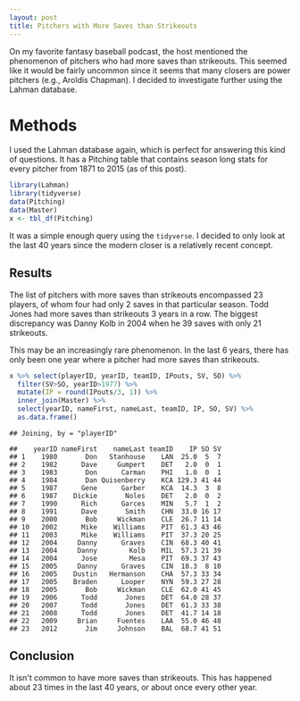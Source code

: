 ```yaml
---
layout: post
title: Pitchers with More Saves than Strikeouts
---
```


On my favorite fantasy baseball podcast, the host mentioned the phenomenon of pitchers who had more saves than strikeouts. This seemed like it would be fairly uncommon since it seems that many closers are power pitchers (e.g., Aroldis Chapman). I decided to investigate further using the Lahman database.

# Methods
I used the Lahman database again, which is perfect for answering this kind of questions. It has a Pitching table that contains season long stats for every pitcher from 1871 to 2015 (as of this post).

```r
library(Lahman)
library(tidyverse)
data(Pitching)
data(Master)
x <- tbl_df(Pitching)
```

It was a simple enough query using the `tidyverse`. I decided to only look at the last 40 years since the modern closer is a relatively recent concept. 

## Results
The list of pitchers with more saves than strikeouts encompassed 23 players, of whom four had only 2 saves in that particular season. Todd Jones had more saves than strikeouts 3 years in a row. The biggest discrepancy was Danny Kolb in 2004 when he 39 saves with only 21 strikeouts. 

This may be an increasingly rare phenomenon. In the last 6 years, there has only been one year where a pitcher had more saves than strikeouts. 


```r
x %>% select(playerID, yearID, teamID, IPouts, SV, SO) %>% 
  filter(SV>SO, yearID>1977) %>% 
  mutate(IP = round(IPouts/3, 1)) %>%
  inner_join(Master) %>% 
  select(yearID, nameFirst, nameLast, teamID, IP, SO, SV) %>%
  as.data.frame()
```

```
## Joining, by = "playerID"
```

```
##    yearID nameFirst    nameLast teamID    IP SO SV
## 1    1980       Don   Stanhouse    LAN  25.0  5  7
## 2    1982      Dave     Gumpert    DET   2.0  0  1
## 3    1983       Don      Carman    PHI   1.0  0  1
## 4    1984       Dan Quisenberry    KCA 129.3 41 44
## 5    1987      Gene      Garber    KCA  14.3  3  8
## 6    1987    Dickie       Noles    DET   2.0  0  2
## 7    1990      Rich      Garces    MIN   5.7  1  2
## 8    1991      Dave       Smith    CHN  33.0 16 17
## 9    2000       Bob     Wickman    CLE  26.7 11 14
## 10   2002      Mike    Williams    PIT  61.3 43 46
## 11   2003      Mike    Williams    PIT  37.3 20 25
## 12   2004     Danny      Graves    CIN  68.3 40 41
## 13   2004     Danny        Kolb    MIL  57.3 21 39
## 14   2004      Jose        Mesa    PIT  69.3 37 43
## 15   2005     Danny      Graves    CIN  18.3  8 10
## 16   2005    Dustin   Hermanson    CHA  57.3 33 34
## 17   2005    Braden      Looper    NYN  59.3 27 28
## 18   2005       Bob     Wickman    CLE  62.0 41 45
## 19   2006      Todd       Jones    DET  64.0 28 37
## 20   2007      Todd       Jones    DET  61.3 33 38
## 21   2008      Todd       Jones    DET  41.7 14 18
## 22   2009     Brian     Fuentes    LAA  55.0 46 48
## 23   2012       Jim     Johnson    BAL  68.7 41 51
```

## Conclusion
It isn't common to have more saves than strikeouts. This has happened about 23 times in the last 40 years, or about once every other year.
